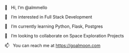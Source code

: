 👋  &nbsp; Hi, I’m @almmello

👀  &nbsp; I’m interested in Full Stack Development

🌱  &nbsp; I’m currently learning Python, Flask, Postgres

💞️  &nbsp; I’m looking to collaborate on Space Exploration Projects

📫  &nbsp; You can reach me at https://goalmoon.com

